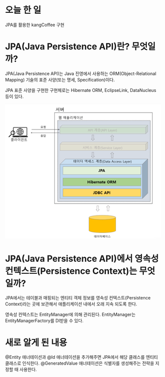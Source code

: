# 오늘 한 일
JPA를 활용한 kangCoffee 구현

# JPA(Java Persistence API)란? 무엇일까?
JPA(Java Persistence API)는 Java 진영에서 사용하는 ORM(Object-Relational Mapping) 기술의 표준 사양(또는 명세, Specification)이다.

JPA 표준 사양을 구현한 구현체로는 Hibernate ORM, EclipseLink, DataNucleus 등이 있다.

![img.png](../images/JPA/img.png)

# JPA(Java Persistence API)에서 영속성 컨텍스트(Persistence Context)는 무엇일까?
JPA에서는 테이블과 매핑되는 엔티티 객체 정보를 영속성 컨텍스트(Persistence Context)라는 곳에 보관해서
애플리케이션 내에서 오래 지속 되도록 한다.

영속성 컨텍스트는 EntityManager에 의해 관리된다.
EntityManager는 EntityManagerFactory를 DI받을 수 있다. 

# 새로 알게 된 내용
@Entity 애너테이션과 @Id 애너테이션을 추가해주면 JPA에서 해당 클래스를 엔티티 클래스로 인식한다.
@GeneratedValue 애너테이션은 식별자를 생성해주는 전략을 지정할 때 사용한다.
